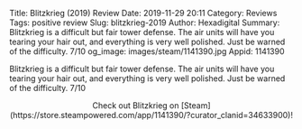 Title: Blitzkrieg (2019) Review
Date: 2019-11-29 20:11
Category: Reviews
Tags: positive review
Slug: blitzkrieg-2019
Author: Hexadigital
Summary: Blitzkrieg is a difficult but fair tower defense. The air units will have you tearing your hair out, and everything is very well polished. Just be warned of the difficulty. 7/10
og_image: images/steam/1141390.jpg
Appid: 1141390

Blitzkrieg is a difficult but fair tower defense. The air units will have you tearing your hair out, and everything is very well polished. Just be warned of the difficulty. 7/10

<center>Check out Blitzkrieg on [Steam](https://store.steampowered.com/app/1141390/?curator_clanid=34633900)!</center>
